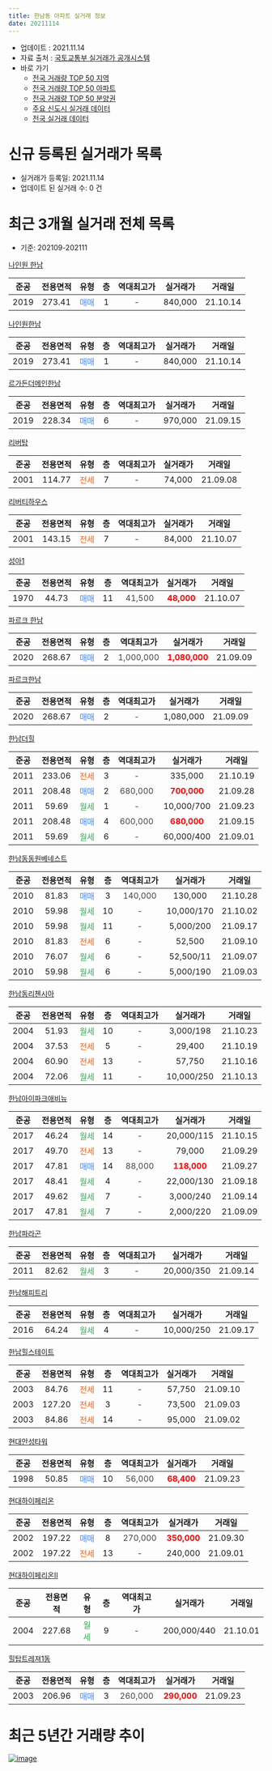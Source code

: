 ```yaml
---
title: 한남동 아파트 실거래 정보
date: 20211114
---
```


* 업데이트 : 2021.11.14
* 자료 출처 : [국토교통부 실거래가 공개시스템](http://rt.molit.go.kr)
* 바로 가기
    * [전국 거래량 TOP 50 지역](https://apt-info.github.io/apt-trade-info/tr)
    * [전국 거래량 TOP 50 아파트](https://apt-info.github.io/apt-trade-info/ta)
    * [전국 거래량 TOP 50 분양권](https://apt-info.github.io/apt-trade-info/tb)
    * [주요 신도시 실거래 데이터](https://apt-info.github.io/apt-trade-info/newtown)
    * [전국 실거래 데이터](https://apt-info.github.io/apt-trade-info/all)



<script async src="https://pagead2.googlesyndication.com/pagead/js/adsbygoogle.js"></script>
<!-- 기본광고 -->
<ins class="adsbygoogle"
     style="display:block"
     data-ad-client="ca-pub-1142216861245946"
     data-ad-slot="4805727019"
     data-ad-format="auto"
     data-full-width-responsive="true"></ins>
<script>
     (adsbygoogle = window.adsbygoogle || []).push({});
</script>


# 신규 등록된 실거래가 목록

* 실거래가 등록일: 2021.11.14
* 업데이트 된 실거래 수: 0 건




<script async src="https://pagead2.googlesyndication.com/pagead/js/adsbygoogle.js"></script>
<!-- 기본광고 -->
<ins class="adsbygoogle"
     style="display:block"
     data-ad-client="ca-pub-1142216861245946"
     data-ad-slot="4805727019"
     data-ad-format="auto"
     data-full-width-responsive="true"></ins>
<script>
     (adsbygoogle = window.adsbygoogle || []).push({});
</script>


# 최근 3개월 실거래 전체 목록
* 기준: 202109-202111


[나인원 한남](https://search.naver.com/search.naver?query=%EB%82%98%EC%9D%B8%EC%9B%90+%ED%95%9C%EB%82%A8)

|준공|전용면적|유형|층|역대최고가|실거래가|거래일|
|:---:|:---:|:---:|:---:|:---:|:---:|:---:|
|2019|273.41|<span style="color:#4285F3">매매</span>|1|<span style="color:#444444">-</span>|840,000|21.10.14|

[나인원한남](https://search.naver.com/search.naver?query=%EB%82%98%EC%9D%B8%EC%9B%90%ED%95%9C%EB%82%A8)

|준공|전용면적|유형|층|역대최고가|실거래가|거래일|
|:---:|:---:|:---:|:---:|:---:|:---:|:---:|
|2019|273.41|<span style="color:#4285F3">매매</span>|1|<span style="color:#444444">-</span>|840,000|21.10.14|

[르가든더메인한남](https://search.naver.com/search.naver?query=%EB%A5%B4%EA%B0%80%EB%93%A0%EB%8D%94%EB%A9%94%EC%9D%B8%ED%95%9C%EB%82%A8)

|준공|전용면적|유형|층|역대최고가|실거래가|거래일|
|:---:|:---:|:---:|:---:|:---:|:---:|:---:|
|2019|228.34|<span style="color:#4285F3">매매</span>|6|<span style="color:#444444">-</span>|970,000|21.09.15|

[리버탑](https://search.naver.com/search.naver?query=%EB%A6%AC%EB%B2%84%ED%83%91)

|준공|전용면적|유형|층|역대최고가|실거래가|거래일|
|:---:|:---:|:---:|:---:|:---:|:---:|:---:|
|2001|114.77|<span style="color:#FF5A00">전세</span>|7|<span style="color:#444444">-</span>|74,000|21.09.08|

[리버티하우스](https://search.naver.com/search.naver?query=%EB%A6%AC%EB%B2%84%ED%8B%B0%ED%95%98%EC%9A%B0%EC%8A%A4)

|준공|전용면적|유형|층|역대최고가|실거래가|거래일|
|:---:|:---:|:---:|:---:|:---:|:---:|:---:|
|2001|143.15|<span style="color:#FF5A00">전세</span>|7|<span style="color:#444444">-</span>|84,000|21.10.07|

[성아1](https://search.naver.com/search.naver?query=%EC%84%B1%EC%95%841)

|준공|전용면적|유형|층|역대최고가|실거래가|거래일|
|:---:|:---:|:---:|:---:|:---:|:---:|:---:|
|1970|44.73|<span style="color:#4285F3">매매</span>|11|<span style="color:#444444">41,500</span>|<b><span style="color:#FF0000">48,000</span></b>|21.10.07|

[파르크 한남](https://search.naver.com/search.naver?query=%ED%8C%8C%EB%A5%B4%ED%81%AC+%ED%95%9C%EB%82%A8)

|준공|전용면적|유형|층|역대최고가|실거래가|거래일|
|:---:|:---:|:---:|:---:|:---:|:---:|:---:|
|2020|268.67|<span style="color:#4285F3">매매</span>|2|<span style="color:#444444">1,000,000</span>|<b><span style="color:#FF0000">1,080,000</span></b>|21.09.09|

[파르크한남](https://search.naver.com/search.naver?query=%ED%8C%8C%EB%A5%B4%ED%81%AC%ED%95%9C%EB%82%A8)

|준공|전용면적|유형|층|역대최고가|실거래가|거래일|
|:---:|:---:|:---:|:---:|:---:|:---:|:---:|
|2020|268.67|<span style="color:#4285F3">매매</span>|2|<span style="color:#444444">-</span>|1,080,000|21.09.09|

[한남더힐](https://search.naver.com/search.naver?query=%ED%95%9C%EB%82%A8%EB%8D%94%ED%9E%90)

|준공|전용면적|유형|층|역대최고가|실거래가|거래일|
|:---:|:---:|:---:|:---:|:---:|:---:|:---:|
|2011|233.06|<span style="color:#FF5A00">전세</span>|3|<span style="color:#444444">-</span>|335,000|21.10.19|
|2011|208.48|<span style="color:#4285F3">매매</span>|2|<span style="color:#444444">680,000</span>|<b><span style="color:#FF0000">700,000</span></b>|21.09.28|
|2011|59.69|<span style="color:#34A853">월세</span>|1|<span style="color:#444444">-</span>|10,000/700|21.09.23|
|2011|208.48|<span style="color:#4285F3">매매</span>|4|<span style="color:#444444">600,000</span>|<b><span style="color:#FF0000">680,000</span></b>|21.09.15|
|2011|59.69|<span style="color:#34A853">월세</span>|6|<span style="color:#444444">-</span>|60,000/400|21.09.01|

[한남동동원베네스트](https://search.naver.com/search.naver?query=%ED%95%9C%EB%82%A8%EB%8F%99%EB%8F%99%EC%9B%90%EB%B2%A0%EB%84%A4%EC%8A%A4%ED%8A%B8)

|준공|전용면적|유형|층|역대최고가|실거래가|거래일|
|:---:|:---:|:---:|:---:|:---:|:---:|:---:|
|2010|81.83|<span style="color:#4285F3">매매</span>|3|<span style="color:#444444">140,000</span>|130,000|21.10.28|
|2010|59.98|<span style="color:#34A853">월세</span>|10|<span style="color:#444444">-</span>|10,000/170|21.10.02|
|2010|59.98|<span style="color:#34A853">월세</span>|11|<span style="color:#444444">-</span>|5,000/200|21.09.17|
|2010|81.83|<span style="color:#FF5A00">전세</span>|6|<span style="color:#444444">-</span>|52,500|21.09.10|
|2010|76.07|<span style="color:#34A853">월세</span>|6|<span style="color:#444444">-</span>|52,500/11|21.09.07|
|2010|59.98|<span style="color:#34A853">월세</span>|6|<span style="color:#444444">-</span>|5,000/190|21.09.03|

[한남동리첸시아](https://search.naver.com/search.naver?query=%ED%95%9C%EB%82%A8%EB%8F%99%EB%A6%AC%EC%B2%B8%EC%8B%9C%EC%95%84)

|준공|전용면적|유형|층|역대최고가|실거래가|거래일|
|:---:|:---:|:---:|:---:|:---:|:---:|:---:|
|2004|51.93|<span style="color:#34A853">월세</span>|10|<span style="color:#444444">-</span>|3,000/198|21.10.23|
|2004|37.53|<span style="color:#FF5A00">전세</span>|5|<span style="color:#444444">-</span>|29,400|21.10.19|
|2004|60.90|<span style="color:#FF5A00">전세</span>|13|<span style="color:#444444">-</span>|57,750|21.10.16|
|2004|72.06|<span style="color:#34A853">월세</span>|11|<span style="color:#444444">-</span>|10,000/250|21.10.13|

[한남아이파크애비뉴](https://search.naver.com/search.naver?query=%ED%95%9C%EB%82%A8%EC%95%84%EC%9D%B4%ED%8C%8C%ED%81%AC%EC%95%A0%EB%B9%84%EB%89%B4)

|준공|전용면적|유형|층|역대최고가|실거래가|거래일|
|:---:|:---:|:---:|:---:|:---:|:---:|:---:|
|2017|46.24|<span style="color:#34A853">월세</span>|14|<span style="color:#444444">-</span>|20,000/115|21.10.15|
|2017|49.70|<span style="color:#FF5A00">전세</span>|13|<span style="color:#444444">-</span>|79,000|21.09.29|
|2017|47.81|<span style="color:#4285F3">매매</span>|14|<span style="color:#444444">88,000</span>|<b><span style="color:#FF0000">118,000</span></b>|21.09.27|
|2017|48.41|<span style="color:#34A853">월세</span>|4|<span style="color:#444444">-</span>|22,000/130|21.09.18|
|2017|49.62|<span style="color:#34A853">월세</span>|7|<span style="color:#444444">-</span>|3,000/240|21.09.14|
|2017|47.81|<span style="color:#34A853">월세</span>|7|<span style="color:#444444">-</span>|2,000/220|21.09.09|

[한남파라곤](https://search.naver.com/search.naver?query=%ED%95%9C%EB%82%A8%ED%8C%8C%EB%9D%BC%EA%B3%A4)

|준공|전용면적|유형|층|역대최고가|실거래가|거래일|
|:---:|:---:|:---:|:---:|:---:|:---:|:---:|
|2011|82.62|<span style="color:#34A853">월세</span>|3|<span style="color:#444444">-</span>|20,000/350|21.09.14|

[한남해피트리](https://search.naver.com/search.naver?query=%ED%95%9C%EB%82%A8%ED%95%B4%ED%94%BC%ED%8A%B8%EB%A6%AC)

|준공|전용면적|유형|층|역대최고가|실거래가|거래일|
|:---:|:---:|:---:|:---:|:---:|:---:|:---:|
|2016|64.24|<span style="color:#34A853">월세</span>|4|<span style="color:#444444">-</span>|10,000/250|21.09.17|

[한남힐스테이트](https://search.naver.com/search.naver?query=%ED%95%9C%EB%82%A8%ED%9E%90%EC%8A%A4%ED%85%8C%EC%9D%B4%ED%8A%B8)

|준공|전용면적|유형|층|역대최고가|실거래가|거래일|
|:---:|:---:|:---:|:---:|:---:|:---:|:---:|
|2003|84.76|<span style="color:#FF5A00">전세</span>|11|<span style="color:#444444">-</span>|57,750|21.09.10|
|2003|127.20|<span style="color:#FF5A00">전세</span>|3|<span style="color:#444444">-</span>|73,500|21.09.03|
|2003|84.86|<span style="color:#FF5A00">전세</span>|14|<span style="color:#444444">-</span>|95,000|21.09.02|

[현대안성타워](https://search.naver.com/search.naver?query=%ED%98%84%EB%8C%80%EC%95%88%EC%84%B1%ED%83%80%EC%9B%8C)

|준공|전용면적|유형|층|역대최고가|실거래가|거래일|
|:---:|:---:|:---:|:---:|:---:|:---:|:---:|
|1998|50.85|<span style="color:#4285F3">매매</span>|10|<span style="color:#444444">56,000</span>|<b><span style="color:#FF0000">68,400</span></b>|21.09.23|

[현대하이페리온](https://search.naver.com/search.naver?query=%ED%98%84%EB%8C%80%ED%95%98%EC%9D%B4%ED%8E%98%EB%A6%AC%EC%98%A8)

|준공|전용면적|유형|층|역대최고가|실거래가|거래일|
|:---:|:---:|:---:|:---:|:---:|:---:|:---:|
|2002|197.22|<span style="color:#4285F3">매매</span>|8|<span style="color:#444444">270,000</span>|<b><span style="color:#FF0000">350,000</span></b>|21.09.30|
|2002|197.22|<span style="color:#FF5A00">전세</span>|13|<span style="color:#444444">-</span>|240,000|21.09.01|

[현대하이페리온II](https://search.naver.com/search.naver?query=%ED%98%84%EB%8C%80%ED%95%98%EC%9D%B4%ED%8E%98%EB%A6%AC%EC%98%A8II)

|준공|전용면적|유형|층|역대최고가|실거래가|거래일|
|:---:|:---:|:---:|:---:|:---:|:---:|:---:|
|2004|227.68|<span style="color:#34A853">월세</span>|9|<span style="color:#444444">-</span>|200,000/440|21.10.01|

[힐탑트레져1동](https://search.naver.com/search.naver?query=%ED%9E%90%ED%83%91%ED%8A%B8%EB%A0%88%EC%A0%B81%EB%8F%99)

|준공|전용면적|유형|층|역대최고가|실거래가|거래일|
|:---:|:---:|:---:|:---:|:---:|:---:|:---:|
|2003|206.96|<span style="color:#4285F3">매매</span>|3|<span style="color:#444444">260,000</span>|<b><span style="color:#FF0000">290,000</span></b>|21.09.23|



<script async src="https://pagead2.googlesyndication.com/pagead/js/adsbygoogle.js"></script>
<!-- 기본광고 -->
<ins class="adsbygoogle"
     style="display:block"
     data-ad-client="ca-pub-1142216861245946"
     data-ad-slot="4805727019"
     data-ad-format="auto"
     data-full-width-responsive="true"></ins>
<script>
     (adsbygoogle = window.adsbygoogle || []).push({});
</script>


# 최근 5년간 거래량 추이


<div style="width:100%;">
    <canvas id="deal_progress" height="200"></canvas>
</div>

<script>
new Chart(document.getElementById("deal_progress"), {
    type: 'line',
    data: {
        labels: ['16.01','16.02','16.03','16.04','16.05','16.06','16.07','16.08','16.09','16.10','16.11','16.12','17.01','17.02','17.03','17.04','17.05','17.06','17.07','17.08','17.09','17.10','17.11','17.12','18.01','18.02','18.03','18.04','18.05','18.06','18.07','18.08','18.09','18.10','18.11','18.12','19.01','19.02','19.03','19.04','19.05','19.06','19.07','19.08','19.09','19.10','19.11','19.12','20.01','20.02','20.03','20.04','20.05','20.06','20.07','20.08','20.09','20.10','20.11','20.12','21.01','21.02','21.03','21.04','21.05','21.06','21.07','21.08','21.09','21.10'],
        datasets: [{
            label: '매매/분양권',
            data: [16,10,27,29,74,59,42,29,37,42,20,22,21,35,26,38,51,34,37,21,32,13,28,21,23,16,17,21,11,13,24,24,29,14,9,6,10,9,11,16,30,17,22,23,17,31,21,11,13,11,8,2,10,27,17,14,14,39,12,16,8,22,22,17,27,9,10,8,9,4],
            borderColor: "rgba(66, 133, 243, 1)",
            backgroundColor: "rgba(66, 133, 243, 0.05)",
            borderWidth: 1,
            pointRadius: 0,
            fill: false,
            lineTension: 0
        },{
            label: '전/월세',
            data: [14,13,21,15,23,15,14,14,14,22,13,14,19,26,35,36,39,30,14,18,20,22,24,12,22,20,34,28,18,27,19,21,17,31,22,16,25,23,38,28,26,20,22,24,19,29,18,25,21,31,25,23,25,21,20,20,12,15,17,18,13,17,26,21,31,25,21,20,17,9],
            borderColor: "rgba(255, 90, 0, 1)",
            backgroundColor: "rgba(255, 90, 0, 0.05)",
            borderWidth: 1,
            pointRadius: 0,
            fill: false,
            lineTension: 0
        },{
            label: '합계',
            data: [30,23,48,44,97,74,56,43,51,64,33,36,40,61,61,74,90,64,51,39,52,35,52,33,45,36,51,49,29,40,43,45,46,45,31,22,35,32,49,44,56,37,44,47,36,60,39,36,34,42,33,25,35,48,37,34,26,54,29,34,21,39,48,38,58,34,31,28,26,13],
            borderColor: "rgba(0, 0, 0, 1)",
            backgroundColor: "rgba(0, 0, 0, 0.03)",
            borderWidth: 0.1,
            pointRadius: 0,
            fill: true,
            lineTension: 0
        }
        ]
    },
    options: {
        responsive: true,
        title: {
            display: false
        },
        tooltips: {
            mode: 'index',
            intersect: false
        },
        hover: {
            mode: 'nearest',
            intersect: true
        },
        scales: {
            xAxes: [{
                display: true,
                scaleLabel: {
                    display: true,
                    labelString: '년/월'
                }
            }],
            yAxes: [{
                display: true,
                ticks: {
                    suggestedMin: 0,
                },
                scaleLabel: {
                    display: true,
                    labelString: '실거래 수'
                }
            }]
        }
    }
});

</script>


[![image](https://apt-info.github.io/images/2020-01-03-apt-trade-info/1024x500.png)](https://play.google.com/store/apps/details?id=com.aptinfo.apttradeinfo)

